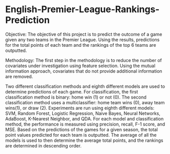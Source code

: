 # English-Premier-League-Rankings-Prediction
Objective:
The objective of this project is to predict the outcome of a game given any two teams in the Premier League. Using the results, predictions for the total points of each team and the rankings of the top 6 teams are outputted.

Methodology:
The first step in the methodology is to reduce the number of covariates under investigation using feature selection. Using the mutual information approach, covariates that do not provide additional information are removed.

Two different classification methods and eighth different models are used to determine predictions of each game. For classification, the first classification method is binary: home win (1) or not (0). The second classification method uses a multiclassifier: home team wins (0), away team wins(1), or draw (2). Experiments are run using eighth different models: SVM, Random Forest, Logistic Regression, Naive Bayes, Neural Networks, AdaBoost, K-Nearest Neighbor, and QDA. 
For each model and classification method, the performance is measured using precision, recall, F-1 score, and MSE. Based on the predictions of the games for a given
season, the total point values predicted for each team is outputted. The average of all the models is used to then determine the average total points, and the rankings are determined in descending order.

